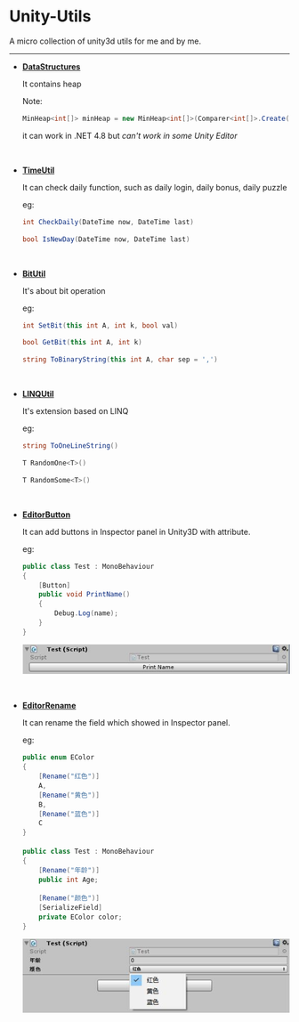# Unity-Utils

A micro collection of unity3d utils for me and by me.

---

- [**DataStructures**](https://github.com/LaiYizhou/Unity-Utils/tree/master/DataStructures)

  It contains heap

  Note:

  ```c#
  MinHeap<int[]> minHeap = new MinHeap<int[]>(Comparer<int[]>.Create((a, b) => { return a[0] - b[0];}));
  ```

  it can work in .NET 4.8 but *can't work in some Unity Editor*
  
  ​    

- [**TimeUtil**](https://github.com/LaiYizhou/Unity-Utils/tree/master/TimeUtil)

  It can check daily function, such as daily login, daily bonus, daily puzzle

  eg:

  ```c#
  int CheckDaily(DateTime now, DateTime last)
  ```

  ```c#
  bool IsNewDay(DateTime now, DateTime last)
  ```

  ​    

- [**BitUtil**](https://github.com/LaiYizhou/Unity-Utils/tree/master/BitUtil)

  It's about bit operation

  eg:

  ```c#
  int SetBit(this int A, int k, bool val)
  ```

  ```c#
  bool GetBit(this int A, int k)
  ```

  ```c#
  string ToBinaryString(this int A, char sep = ',')
  ```

​    

- [**LINQUtil**](https://github.com/LaiYizhou/Unity-Utils/tree/master/LINQUtil)

  It's extension based on LINQ

  eg:

  ```c#
  string ToOneLineString()
  ```

  ```c#
  T RandomOne<T>()
  ```

  ```c#
  T RandomSome<T>()
  ```

​    

- [**EditorButton**](https://github.com/LaiYizhou/Unity-Utils/tree/master/EditorButton)

  It can add buttons in Inspector panel in Unity3D with attribute.

  eg:

  ```c#
  public class Test : MonoBehaviour
  {
      [Button]
      public void PrintName()
      {
          Debug.Log(name);
      }
  }
  ```
  ![20190710172035](_/20190710172035.jpg)

​    

- [**EditorRename**](https://github.com/LaiYizhou/Unity-Utils/tree/master/EditorRename)

  It can rename the field which showed in Inspector panel.

  eg:

  ```c#
  public enum EColor
  {
      [Rename("红色")]
      A,
      [Rename("黄色")]
      B,
      [Rename("蓝色")]
      C
  }
  
  public class Test : MonoBehaviour
  {
      [Rename("年龄")]
      public int Age;
  
      [Rename("颜色")]
      [SerializeField]
      private EColor color;
  }
  ```

  ![20190710172255](_/20190710172255.jpg)

